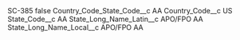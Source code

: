 <?xml version="1.0" encoding="UTF-8"?>
<CustomMetadata xmlns="http://soap.sforce.com/2006/04/metadata" xmlns:xsi="http://www.w3.org/2001/XMLSchema-instance" xmlns:xsd="http://www.w3.org/2001/XMLSchema">
    <label>SC-385</label>
    <protected>false</protected>
    <values>
        <field>Country_Code_State_Code__c</field>
        <value xsi:type="xsd:string">AA</value>
    </values>
    <values>
        <field>Country_Code__c</field>
        <value xsi:type="xsd:string">US</value>
    </values>
    <values>
        <field>State_Code__c</field>
        <value xsi:type="xsd:string">AA</value>
    </values>
    <values>
        <field>State_Long_Name_Latin__c</field>
        <value xsi:type="xsd:string">APO/FPO AA</value>
    </values>
    <values>
        <field>State_Long_Name_Local__c</field>
        <value xsi:type="xsd:string">APO/FPO AA</value>
    </values>
</CustomMetadata>
